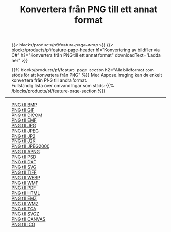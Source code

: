 ﻿---
title: Konvertera från PNG till ett annat format 
weight: 3920
url: /sv/net/conversion/from/png 
lang: sv
langdirlevel: 2
locales: zh-hans,ja,it,ru,de,es,fr,nl,id,lt,pl,pt,vi,tr,ko,zh-hant,ar,hi,th,sv,cs,uk,he
description: Med Aspose.Imaging kan du enkelt konvertera från PNG till ett annat format
---

{{< blocks/products/pf/feature-page-wrap >}}
{{< blocks/products/pf/feature-page-header h1="Konvertering av bildfiler via C#" h2="Konvertera från PNG till ett annat format" downloadText="Ladda ner" >}}


{{% blocks/products/pf/feature-page-section  h2="Alla bildformat som stöds för att konvertera från PNG" %}}
Med Aspose.Imaging kan du enkelt konvertera från PNG till andra format.
<br/>
Fullständig lista över omvandlingar som stöds:
{{% /blocks/products/pf/feature-page-section %}}
<div class="container-fluid productfamilypage bg-gray">
    <div class="convertypes bg-gray agp-content section">
        <div class="container">
		<hr style="margin-left:-20px;"/>
		<div class="row other-converters">
		    <div class='col-md-2 other-converter remove-lp remove-rp'><a href="/imaging/sv/net/conversion/png-to-bmp" >PNG till BMP</a></div><div class='col-md-2 other-converter remove-lp remove-rp'><a href="/imaging/sv/net/conversion/png-to-gif" >PNG till GIF</a></div><div class='col-md-2 other-converter remove-lp remove-rp'><a href="/imaging/sv/net/conversion/png-to-dicom" >PNG till DICOM</a></div><div class='col-md-2 other-converter remove-lp remove-rp'><a href="/imaging/sv/net/conversion/png-to-emf" >PNG till EMF</a></div><div class='col-md-2 other-converter remove-lp remove-rp'><a href="/imaging/sv/net/conversion/png-to-jpg" >PNG till JPG</a></div><div class='col-md-2 other-converter remove-lp remove-rp'><a href="/imaging/sv/net/conversion/png-to-jpeg" >PNG till JPEG</a></div><div class='col-md-2 other-converter remove-lp remove-rp'><a href="/imaging/sv/net/conversion/png-to-jp2" >PNG till JP2</a></div><div class='col-md-2 other-converter remove-lp remove-rp'><a href="/imaging/sv/net/conversion/png-to-j2k" >PNG till J2K</a></div><div class='col-md-2 other-converter remove-lp remove-rp'><a href="/imaging/sv/net/conversion/png-to-jpeg2000" >PNG till JPEG2000</a></div><div class='col-md-2 other-converter remove-lp remove-rp'><a href="/imaging/sv/net/conversion/png-to-apng" >PNG till APNG</a></div><div class='col-md-2 other-converter remove-lp remove-rp'><a href="/imaging/sv/net/conversion/png-to-psd" >PNG till PSD</a></div><div class='col-md-2 other-converter remove-lp remove-rp'><a href="/imaging/sv/net/conversion/png-to-dxf" >PNG till DXF</a></div><div class='col-md-2 other-converter remove-lp remove-rp'><a href="/imaging/sv/net/conversion/png-to-svg" >PNG till SVG</a></div><div class='col-md-2 other-converter remove-lp remove-rp'><a href="/imaging/sv/net/conversion/png-to-tiff" >PNG till TIFF</a></div><div class='col-md-2 other-converter remove-lp remove-rp'><a href="/imaging/sv/net/conversion/png-to-webp" >PNG till WEBP</a></div><div class='col-md-2 other-converter remove-lp remove-rp'><a href="/imaging/sv/net/conversion/png-to-wmf" >PNG till WMF</a></div><div class='col-md-2 other-converter remove-lp remove-rp'><a href="/imaging/sv/net/conversion/png-to-pdf" >PNG till PDF</a></div><div class='col-md-2 other-converter remove-lp remove-rp'><a href="/imaging/sv/net/conversion/png-to-html" >PNG till HTML</a></div><div class='col-md-2 other-converter remove-lp remove-rp'><a href="/imaging/sv/net/conversion/png-to-emz" >PNG till EMZ</a></div><div class='col-md-2 other-converter remove-lp remove-rp'><a href="/imaging/sv/net/conversion/png-to-wmz" >PNG till WMZ</a></div><div class='col-md-2 other-converter remove-lp remove-rp'><a href="/imaging/sv/net/conversion/png-to-tga" >PNG till TGA</a></div><div class='col-md-2 other-converter remove-lp remove-rp'><a href="/imaging/sv/net/conversion/png-to-svgz" >PNG till SVGZ</a></div><div class='col-md-2 other-converter remove-lp remove-rp'><a href="/imaging/sv/net/conversion/png-to-canvas" >PNG till CANVAS</a></div><div class='col-md-2 other-converter remove-lp remove-rp'><a href="/imaging/sv/net/conversion/png-to-ico" >PNG till ICO</a></div>
                </div>
        </div>
    </div>
</div>
<br/>

